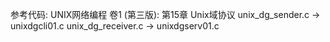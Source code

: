 参考代码: UNIX网络编程 卷1 (第三版): 第15章 Unix域协议
unix_dg_sender.c -> unixdgcli01.c
unix_dg_receiver.c -> unixdgserv01.c
